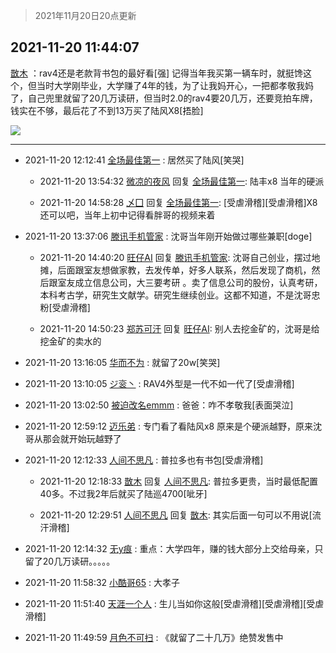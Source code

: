 > 2021年11月20日20点更新
<link rel="stylesheet" href="https://cdn.jsdelivr.net/gh/taotie6/sampleJSON@main/css/photo_show.css">
<meta name="referrer" content="no-referrer" />


 ## 2021-11-20 11:44:07 

 [㪚木](https://www.coolapk.com/feed/31593285?shareKey=YzNkOWQ0NzMyNjA5NjE5ODcyZDk~) ：rav4还是老款背书包的最好看[强]
记得当年我买第一辆车时，就挺馋这个，但当时大学刚毕业，大学赚了4年的钱，为了让我妈开心，一把都孝敬我妈了，自己兜里就留了20几万读研，但当时2.0的rav4要20几万，还要竞拍车牌，钱实在不够，最后花了不到13万买了陆风X8[捂脸] 

<div class="album">
<img class="img-item" src="http://image.coolapk.com/feed/2019/0414/11/1081091_1555210962_859@350x178.gif" />
</div>

 ------- 

- 2021-11-20 12:12:41 [全场最佳第一](uid=4858822) : 居然买了陆风[笑哭] 

    - 2021-11-20 13:54:32 [微凉的夜风](uid=3340773) 回复 [全场最佳第一](uid=4858822): 陆丰x8 当年的硬派 

    - 2021-11-20 14:58:28 [乄囗](uid=759206) 回复 [全场最佳第一](uid=4858822): [受虐滑稽][受虐滑稽]X8还可以吧，当年上初中记得看胖哥的视频来着 

- 2021-11-20 13:37:06 [滕讯手机管家](uid=2610581) : 沈哥当年刚开始做过哪些兼职[doge] 

    - 2021-11-20 14:40:20 [旺仔AI](uid=1316908) 回复 [滕讯手机管家](uid=2610581): 沈哥自己创业，摆过地摊，后面跟室友想做家教，去发传单，好多人联系，然后发现了商机，然后跟室友成立信息公司，大三要考研 。卖了信息公司的股份，认真考研，本科考古学，研究生文献学。研究生继续创业。这都不知道，不是沈哥忠粉[受虐滑稽] 

    - 2021-11-20 14:50:23 [郑苏可汗](uid=678781) 回复 [旺仔AI](uid=1316908): 别人去挖金矿的，沈哥是给挖金矿的卖水的 

- 2021-11-20 13:16:05 [华而不为](uid=1212555) : 就留了20w[笑哭] 

- 2021-11-20 13:10:05 [ジ衮丶](uid=494451) : RAV4外型是一代不如一代了[受虐滑稽] 

- 2021-11-20 13:02:50 [被迫改名emmm](uid=3302275) : 爸爸：咋不孝敬我[表面哭泣] 

- 2021-11-20 12:59:12 [迈乐弟](uid=1554109) : 专门看了看陆风x8 原来是个硬派越野，原来沈哥从那会就开始玩越野了 

- 2021-11-20 12:12:33 [人间不思凡](uid=2080265) : 普拉多也有书包[受虐滑稽] 

    - 2021-11-20 12:18:33 [㪚木](uid=1081091) 回复 [人间不思凡](uid=2080265): 普拉多更贵，当时最低配置40多。不过我2年后就买了陆巡4700[呲牙] 

    - 2021-11-20 12:29:51 [人间不思凡](uid=2080265) 回复 [㪚木](uid=1081091): 其实后面一句可以不用说[流汗滑稽] 

- 2021-11-20 12:14:32 [无y痕](uid=767260) : 重点：大学四年，赚的钱大部分上交给母亲，只留了20几万读研。。。。。 

- 2021-11-20 11:58:32 [小酷哥65](uid=2362654) : 大孝子 

- 2021-11-20 11:51:40 [天涯一个人](uid=3225865) : 生儿当如你这般[受虐滑稽][受虐滑稽][受虐滑稽] 

- 2021-11-20 11:49:59 [月色不可扫](uid=3639201) : 《就留了二十几万》绝赞发售中 

